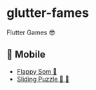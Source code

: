# glutter-fames

Flutter Games 😎

## 📱 Mobile

- <a href="flappy_som">Flappy Som 🤖<a>
- <a href="sliding_puzzle">Sliding Puzzle 🧩 🤖<a>
